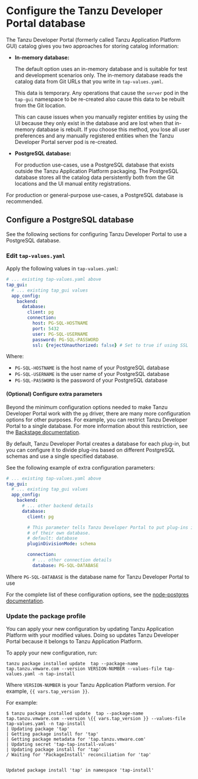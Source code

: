 # Configure the Tanzu Developer Portal database

The Tanzu Developer Portal (formerly called Tanzu Application Platform GUI) catalog gives you two
approaches for storing catalog information:

- **In-memory database:**

  The default option uses an in-memory database and is suitable for test and development scenarios only.
  The in-memory database reads the catalog data from Git URLs that you write in `tap-values.yaml`.

  This data is temporary. Any operations that cause the `server` pod in the `tap-gui` namespace
  to be re-created also cause this data to be rebuilt from the Git location.

  This can cause issues when you manually register entities by using the UI because they only exist
  in the database and are lost when that in-memory database is rebuilt.
  If you choose this method, you lose all user preferences and any manually registered entities when
  the Tanzu Developer Portal server pod is re-created.

- **PostgreSQL database:**

  For production use-cases, use a PostgreSQL database that exists outside the
  Tanzu Application Platform packaging.
  The PostgreSQL database stores all the catalog data persistently both from the Git locations and
  the UI manual entity registrations.

For production or general-purpose use-cases, a PostgreSQL database is recommended.

## <a id="config-postgresql"></a> Configure a PostgreSQL database

See the following sections for configuring Tanzu Developer Portal to use a PostgreSQL database.

### <a id="postgresql-edit-values"></a> Edit `tap-values.yaml`

Apply the following values in `tap-values.yaml`:

```yaml
# ... existing tap-values.yaml above
tap_gui:
  # ... existing tap_gui values
  app_config:
    backend:
      database:
        client: pg
        connection:
          host: PG-SQL-HOSTNAME
          port: 5432
          user: PG-SQL-USERNAME
          password: PG-SQL-PASSWORD
          ssl: {rejectUnauthorized: false} # Set to true if using SSL
```

Where:

- `PG-SQL-HOSTNAME` is the host name of your PostgreSQL database
- `PG-SQL-USERNAME` is the user name of your PostgreSQL database
- `PG-SQL-PASSWORD` is the password of your PostgreSQL database

#### <a id="config-extras"></a> (Optional) Configure extra parameters

Beyond the minimum configuration options needed to make Tanzu Developer Portal work with the
`pg` driver, there are many more configuration options for other purposes.
For example, you can restrict Tanzu Developer Portal to a single database.
For more information about this restriction, see the
[Backstage documentation](https://backstage.io/docs/tutorials/switching-sqlite-postgres#using-a-single-database).

By default, Tanzu Developer Portal creates a database for each plug-in, but you can configure
it to divide plug-ins based on different PostgreSQL schemas and use a single specified database.

See the following example of extra configuration parameters:

```yaml
# ... existing tap-values.yaml above
tap_gui:
  # ... existing tap_gui values
  app_config:
    backend:
      # ... other backend details
      database:
        client: pg

        # This parameter tells Tanzu Developer Portal to put plug-ins in their own schema instead
        # of their own database.
        # default: database
        pluginDivisionMode: schema

        connection:
          # ... other connection details
          database: PG-SQL-DATABASE
```

Where `PG-SQL-DATABASE` is the database name for Tanzu Developer Portal to use

For the complete list of these configuration options, see the
[node-postgres documentation](https://node-postgres.com/apis/client).

### <a id="update-package-profile"></a> Update the package profile

You can apply your new configuration by updating Tanzu Application Platform with your modified values.
Doing so updates Tanzu Developer Portal because it belongs to Tanzu Application Platform.

To apply your new configuration, run:

```console
tanzu package installed update  tap --package-name tap.tanzu.vmware.com --version VERSION-NUMBER --values-file tap-values.yaml -n tap-install
```

Where `VERSION-NUMBER` is your Tanzu Application Platform version. For example, `{{ vars.tap_version }}`.

For example:

```console
$ tanzu package installed update  tap --package-name tap.tanzu.vmware.com --version \{{ vars.tap_version }} --values-file tap-values.yaml -n tap-install
| Updating package 'tap'
| Getting package install for 'tap'
| Getting package metadata for 'tap.tanzu.vmware.com'
| Updating secret 'tap-tap-install-values'
| Updating package install for 'tap'
/ Waiting for 'PackageInstall' reconciliation for 'tap'


Updated package install 'tap' in namespace 'tap-install'
```